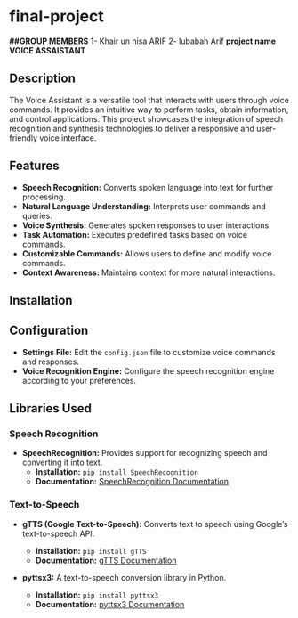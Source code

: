 # final-project
**##GROUP MEMBERS**
1- Khair un nisa ARIF
2- lubabah Arif
**project name**
**VOICE ASSAISTANT**
## Description
 The Voice Assistant is a versatile tool that interacts with users  through voice commands. It provides an intuitive way to perform tasks, obtain information, and control applications. This project showcases the integration of speech recognition and synthesis technologies to deliver a responsive and user-friendly voice interface.


## Features
- **Speech Recognition:** Converts spoken language into text for further processing.
- **Natural Language Understanding:** Interprets user commands and queries.
- **Voice Synthesis:** Generates spoken responses to user interactions.
- **Task Automation:** Executes predefined tasks based on voice commands.
- **Customizable Commands:** Allows users to define and modify voice commands.
- **Context Awareness:** Maintains context for more natural interactions.

## Installation
## Configuration

- **Settings File:** Edit the `config.json` file to customize voice commands and responses.
- **Voice Recognition Engine:** Configure the speech recognition engine according to your preferences.

## Libraries Used

### Speech Recognition
- **SpeechRecognition:** Provides support for recognizing speech and converting it into text.
  - **Installation:** `pip install SpeechRecognition`
  - **Documentation:** [SpeechRecognition Documentation](https://pypi.org/project/SpeechRecognition/)

### Text-to-Speech
- **gTTS (Google Text-to-Speech):** Converts text to speech using Google’s text-to-speech API.
  - **Installation:** `pip install gTTS`
  - **Documentation:** [gTTS Documentation](https://pypi.org/project/gTTS/)

- **pyttsx3:** A text-to-speech conversion library in Python.
  - **Installation:** `pip install pyttsx3`
  - **Documentation:** [pyttsx3 Documentation](https://pyttsx3.readthedocs.io/)
